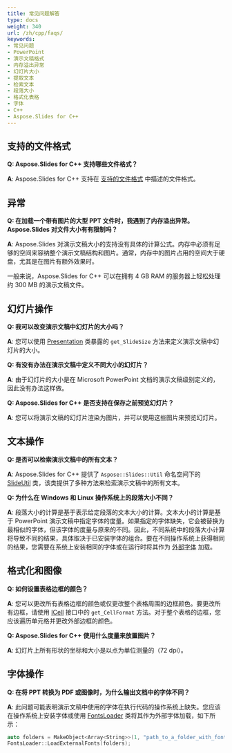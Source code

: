 ```yaml
---
title: 常见问题解答
type: docs
weight: 340
url: /zh/cpp/faqs/
keywords:
- 常见问题
- PowerPoint
- 演示文稿格式
- 内存溢出异常
- 幻灯片大小
- 提取文本
- 检索文本
- 段落大小
- 格式化表格
- 字体
- С++
- Aspose.Slides for С++
---
```


## **支持的文件格式**

**Q: Aspose.Slides for C++ 支持哪些文件格式？**

**A**: Aspose.Slides for C++ 支持在 [支持的文件格式](/slides/zh/cpp/supported-file-formats/) 中描述的文件格式。

## **异常**

**Q: 在加载一个带有图片的大型 PPT 文件时，我遇到了内存溢出异常。Aspose.Slides 对文件大小有有限制吗？**

**A**: Aspose.Slides 对演示文稿大小的支持没有具体的计算公式。内存中必须有足够的空间来容纳整个演示文稿结构和图片。通常，内存中的图片占用的空间大于硬盘，尤其是在图片有额外效果时。

一般来说，Aspose.Slides for C++ 可以在拥有 4 GB RAM 的服务器上轻松处理约 300 MB 的演示文稿文件。

## **幻灯片操作**

**Q: 我可以改变演示文稿中幻灯片的大小吗？**

**A**: 您可以使用 [Presentation](https://reference.aspose.com/slides/cpp/aspose.slides/presentation/) 类暴露的 `get_SlideSize` 方法来定义演示文稿中幻灯片的大小。

**Q: 有没有办法在演示文稿中定义不同大小的幻灯片？**

**A**: 由于幻灯片的大小是在 Microsoft PowerPoint 文档的演示文稿级别定义的，因此没有办法这样做。

**Q: Aspose.Slides for C++ 是否支持在保存之前预览幻灯片？**

**A**: 您可以将演示文稿的幻灯片渲染为图片，并可以使用这些图片来预览幻灯片。

## **文本操作**

**Q: 是否可以检索演示文稿中的所有文本？**

**A**: Aspose.Slides for C++ 提供了 `Aspose::Slides::Util` 命名空间下的 [SlideUtil](https://reference.aspose.com/slides/cpp/aspose.slides.util/slideutil/) 类，该类提供了多种方法来检索演示文稿中的所有文本。

**Q: 为什么在 Windows 和 Linux 操作系统上的段落大小不同？**

**A**: 段落大小的计算是基于表示给定段落的文本大小的计算。文本大小的计算是基于 PowerPoint 演示文稿中指定字体的度量。如果指定的字体缺失，它会被替换为最相似的字体，但该字体的度量与原来的不同。因此，不同系统中的段落大小计算将导致不同的结果，具体取决于已安装字体的组合。要在不同操作系统上获得相同的结果，您需要在系统上安装相同的字体或在运行时将其作为 [外部字体](/slides/zh/cpp/custom-font/) 加载。

## **格式化和图像**

**Q: 如何设置表格边框的颜色？**

**A**: 您可以更改所有表格边框的颜色或仅更改整个表格周围的边框颜色。要更改所有边框，请使用 [ICell](https://reference.aspose.com/slides/cpp/aspose.slides/icell/) 接口中的 `get_CellFormat` 方法。对于整个表格的边框，您应该遍历单元格并更改外部边框的颜色。

**Q: Aspose.Slides for C++ 使用什么度量来放置图片？**

**A**: 幻灯片上所有形状的坐标和大小是以点为单位测量的（72 dpi）。

## **字体操作**

**Q: 在将 PPT 转换为 PDF 或图像时，为什么输出文档中的字体不同？**

**A**: 此问题可能表明演示文稿中使用的字体在执行代码的操作系统上缺失。您应该在操作系统上安装字体或使用 [FontsLoader](https://reference.aspose.com/slides/cpp/aspose.slides/fontsloader/) 类将其作为外部字体加载，如下所示：
```cpp
auto folders = MakeObject<Array<String>>(1, "path_to_a_folder_with_fonts");
FontsLoader::LoadExternalFonts(folders);
```